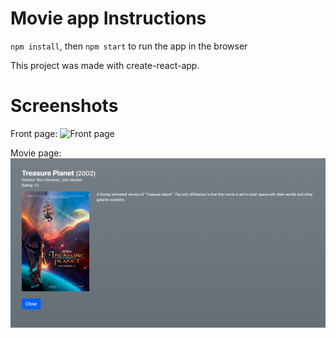 # Movie app Instructions

`npm install`, then
`npm start` to run the app in the browser

This project was made with create-react-app.

# Screenshots

Front page:
![Front page](/public/movie-search.png?raw=true "Front Page Detail")

Movie page:
![Single movie detail](/public/movie-detail-page.png?raw=true "Single Movie Detail")


